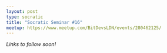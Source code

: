```yaml
---
layout: post
type: socratic
title: "Socratic Seminar #16"
meetup: https://www.meetup.com/BitDevsLDN/events/280462125/
---
```


_Links to follow soon!_
